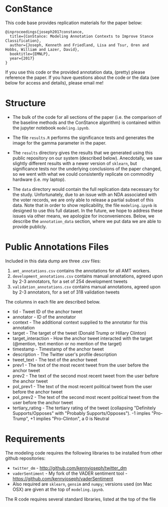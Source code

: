 # ConStance

This code base provides replication materials for the paper below:

```
@inproceedings{joseph2017constance,
  title={ConStance: Modeling Annotation Contexts to Improve Stance Classification},
  author={Joseph, Kenneth and Friedland, Lisa and Tsur, Oren and Hobbs, William and Lazer, David},
  booktitle={EMNLP},
  year={2017}
}
```

If you use this code or the provided annotation data, (pretty) please reference the paper.  If you have questions about the code or the data (see below for access and details), please email me!

# Structure

- The bulk of the code for all sections of the paper (i.e. the comparison of the baseline methods and the ConStance algorithm) is contained within the jupyter notebook ```modeling.ipynb```. 

- The file ```results.R``` performs the significance tests and generates the image for the gamma parameter in the paper.

- The ```results``` directory gives the results that we generated using this public repository on our system (described below). Anecdotally, we saw slightly different results with a newer version of ```sklearn```, but significance tests nor the underlying conclusions of the paper changed, so we went with what we could consistently replicate on commodity hardware (i.e. my laptop).

- The ```data``` directory would contain the full replication data necessary for the study.  Unfortunately, due to an issue with an NDA associated with the voter records, we are only able to release a partial subset of this data. Note that in order to show replicability, the file ```modeling.ipynb``` is designed to use this full dataset. In the future, we hope to address these issues via other means, we apologize for inconveniences. Below, we describe the ```annotation_data``` section, where we put data we are able to provide publicly.

# Public Annotations Files

Included in this data dump are three .csv files:

1. ```amt_annotations.csv``` contains the annotations for all AMT workers. 
2. ```development_annotations.csv``` contains manual annotations, agreed upon by 2-3 annotators, for a set of 254 development tweets
3. ```validation_annotations.csv``` contains manual annotations, agreed upon by 2-3 annotators, for a set of 318 validation tweets

The columns in each file are described below.

 - tid - Tweet ID of the anchor tweet
 - annotator - ID of the annotator
 - context - The additional context supplied to the annotator for this annotation
 - target -  The target of the tweet (Donald Trump or Hillary Clinton)
 - target_interaction - How the anchor tweet interacted with the target (@mention, text mention or no mention of the target)
 - timestamp - Timestamp of the anchor tweet
 - description - The Twitter user's profile description
 - tweet_text - The text of the anchor tweet
 - prev1 - The text of the most recent tweet from the user before the anchor tweet
 - prev2 - The text of the second most recent tweet from the user before the anchor tweet
 - pol_prev1 - The text of the most recent political tweet from the user before the anchor tweet
 - pol_prev2 - The text of the second most recent political tweet from the user before the anchor tweet
 - tertiary_rating - The tertiary rating of the tweet (collapsing "Definitely Supports/Opposes" with "Probably Supports/Opposes"). -1 imples "Pro-Trump", +1 implies "Pro-Clinton", a 0 is Neutral



# Requirements

The modeling code requires the following libraries to be installed from other github repositories:

- ```twitter_dm``` - http://github.com/kennyjoseph/twitter_dm
- ```vaderSentiment``` - My fork of the VADER sentiment tool - https://github.com/kennyjoseph/vaderSentiment
- Also required are ```sklearn```, ```gensim``` and ```numpy```; versions used (on Mac OSX) are given at the top of ```modeling.ipynb```.

The R code requires several standard libraries, listed at the top of the file

